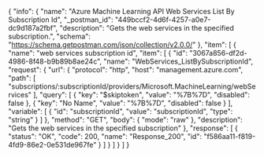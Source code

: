 {
  "info": {
    "name": "Azure Machine Learning API Web Services List By Subscription Id",
    "_postman_id": "449bccf2-4d6f-4257-a0e7-dc9d187a2fbf",
    "description": "Gets the web services in the specified subscription.",
    "schema": "https://schema.getpostman.com/json/collection/v2.0.0/"
  },
  "item": [
    {
      "name": "web services subscription id",
      "item": [
        {
          "id": "3067a856-df2d-4986-8f48-b9b89b8ae24c",
          "name": "WebServices_ListBySubscriptionId",
          "request": {
            "url": {
              "protocol": "http",
              "host": "management.azure.com",
              "path": [
                "subscriptions/:subscriptionId/providers/Microsoft.MachineLearning/webServices"
              ],
              "query": [
                {
                  "key": "$skiptoken",
                  "value": "%7B%7D",
                  "disabled": false
                },
                {
                  "key": "No Name",
                  "value": "%7B%7D",
                  "disabled": false
                }
              ],
              "variable": [
                {
                  "id": "subscriptionId",
                  "value": "subscriptionId",
                  "type": "string"
                }
              ]
            },
            "method": "GET",
            "body": {
              "mode": "raw"
            },
            "description": "Gets the web services in the specified subscription"
          },
          "response": [
            {
              "status": "OK",
              "code": 200,
              "name": "Response_200",
              "id": "f586aa11-f819-4fd9-86e2-0e531de967fe"
            }
          ]
        }
      ]
    }
  ]
}
